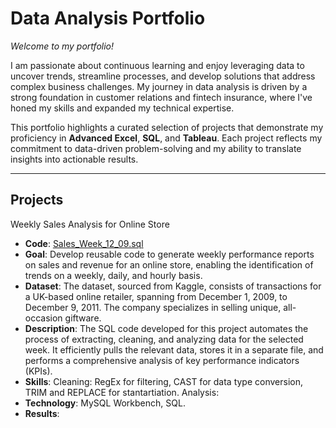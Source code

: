 # Data Analysis Portfolio

*Welcome to my portfolio!*

I am passionate about continuous learning and enjoy leveraging data to uncover trends, streamline processes, and develop solutions that address complex business challenges. 
My journey in data analysis is driven by a strong foundation in customer relations and fintech insurance, where I've honed my skills and expanded my technical expertise.

This portfolio highlights a curated selection of projects that demonstrate my proficiency in **Advanced Excel**, **SQL**, and **Tableau**. 
Each project reflects my commitment to data-driven problem-solving and my ability to translate insights into actionable results.

***

## Projects

Weekly Sales Analysis for Online Store
* **Code**: [Sales_Week_12_09.sql](https://github.com/MargaritaVA/Data-Analysis/blob/main/Online-Store-Weekly-Sales)
* **Goal**: Develop reusable code to generate weekly performance reports on sales and revenue for an online store, enabling the identification of trends on a weekly, daily, and hourly basis.
* **Dataset**: The dataset, sourced from Kaggle, consists of transactions for a UK-based online retailer, spanning from December 1, 2009, to December 9, 2011. The company specializes in selling unique, all-occasion giftware.
* **Description**: The SQL code developed for this project automates the process of extracting, cleaning, and analyzing data for the selected week. It efficiently pulls the relevant data, stores it in a separate file, and performs a comprehensive analysis of key performance indicators (KPIs).
* **Skills**: Cleaning: RegEx for filtering, CAST for data type conversion, TRIM and REPLACE for stantartiation. Analysis: 
* **Technology**: MySQL Workbench, SQL.
* **Results**: 
